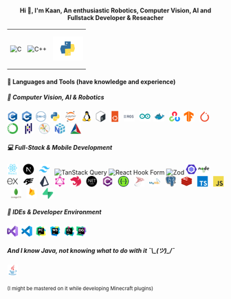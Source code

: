 <h4 align="center">Hi 👋, I'm Kaan, An enthusiastic Robotics, Computer Vision, AI and Fullstack Developer & Reseacher</h4> 




<div align="center">
<table>
<tr>
  <td>
    <p><img src="https://preview.redd.it/c-and-c-icons-v0-nmuax05zxoab1.gif?width=640&crop=smart&auto=webp&s=0de5214adb83bd0eac8ffe3512924e3f2921ff69" alt="C" title="God's Programming Language" width="80" /></p>
  </td>
  <td>
    <p>
    <img src="https://i.redd.it/xxodzo30yoab1.gif" alt="C++" title="God's Upgraded Programming Language" width="100" />
    </p>
  </td>
  <td>
    <p><img src="python.gif" alt="Python" title="A rotating statue of a Turtle  &#128034;" width="70" /></p>
  </td>
</tr>
</table>
</div>

#### 🧠 Languages and Tools (have knowledge and experience)


##### 🤖 Computer Vision, AI & Robotics  
 <img src="https://github.com/devicons/devicon/blob/master/icons/c/c-original.svg" title="C" alt="C" width="25" height="25"/>&nbsp;
  <img src="https://github.com/devicons/devicon/blob/master/icons/cplusplus/cplusplus-original.svg" title="C++" alt="C++" width="25" height="25"/>&nbsp;
  <img src="https://github.com/devicons/devicon/blob/master/icons/objectivec/objectivec-plain.svg" title="Objective-C" alt="Objective-C" width="25" height="25"/>&nbsp;
  <img src="https://github.com/devicons/devicon/blob/master/icons/python/python-original.svg" title="Python" alt="Python" width="25" height="25" /> &nbsp;
  <img src="https://github.com/devicons/devicon/blob/master/icons/jupyter/jupyter-original-wordmark.svg" title="Jupyter-Notebook" alt="Jupyter-Notebook" width="25" height="25" /> &nbsp;
  <img src="https://github.com/devicons/devicon/blob/master/icons/linux/linux-original.svg" title="Linux" alt="Linux" width="25" height="25"/>&nbsp;
  <img src="https://github.com/devicons/devicon/blob/master/icons/bash/bash-original.svg" title="Bash" alt="Bash" width="25" height="25"/>&nbsp;
  <img src="https://github.com/devicons/devicon/blob/master/icons/ubuntu/ubuntu-original.svg" title="Ubuntu" alt="Ubuntu" width="25" height="25"/>&nbsp;
  <img src="https://github.com/devicons/devicon/blob/master/icons/ros/ros-original-wordmark.svg" title="ROS (Robot Operating System)" alt="ROS (Robot Operating System)" width="25" height="25" /> &nbsp;
  <img src="https://github.com/devicons/devicon/blob/master/icons/arduino/arduino-original.svg" title="Ardunio" alt="Arduino" width="25" height="25"/>&nbsp;
  <img src="https://github.com/devicons/devicon/blob/master/icons/docker/docker-original.svg" title="Docker" alt="Docker" width="25" height="25" /> &nbsp;
  <img src="https://github.com/devicons/devicon/blob/master/icons/opencv/opencv-original.svg" title="OpenCV" alt="OpenCV" width="25" height="25" />&nbsp;
  <img src="https://github.com/devicons/devicon/blob/master/icons/tensorflow/tensorflow-original.svg" title="Tensorflow" alt="Tensorflow" width="25" height="25" /> &nbsp;
  <img src="https://github.com/devicons/devicon/blob/master/icons/pytorch/pytorch-original.svg" title="PyTorch" alt="PyTorch" width="25" height="25" /> &nbsp;
  <img src="https://github.com/devicons/devicon/blob/master/icons/anaconda/anaconda-original.svg" title="AnaConda" alt="AnaConda" width="25" height="25" /> &nbsp;
  <img src="https://github.com/devicons/devicon/blob/master/icons/pandas/pandas-original.svg" title="Pandas" alt="Pandas" width="25" height="25" /> &nbsp;
  <img src="https://github.com/devicons/devicon/blob/master/icons/matplotlib/matplotlib-original.svg" title="Matplot" alt="Matplot" width="25" height="25" /> &nbsp;
  <img src="https://github.com/devicons/devicon/blob/master/icons/numpy/numpy-original.svg" title="NumPy" alt="NumPy" width="25" height="25" /> &nbsp;
  <img src="https://github.com/devicons/devicon/blob/master/icons/cmake/cmake-original.svg" title="CMake" alt="CMake" width="25" height="25"/>&nbsp;


##### 💻 Full-Stack & Mobile Development  
  <img src="https://github.com/devicons/devicon/blob/master/icons/react/react-original-wordmark.svg" title="React" alt="React" width="25" height="25" /> &nbsp;
  <img src="https://github.com/devicons/devicon/blob/master/icons/nextjs/nextjs-original.svg" title="NextJS" alt="NextJS" width="25" height="25" /> &nbsp;
  <img src="https://github.com/devicons/devicon/blob/master/icons/tailwindcss/tailwindcss-original.svg" title="TailwindCSS" alt="TailwindCSS" width="25" height="25" /> &nbsp;
  <img src="https://tanstack.com/assets/logo-color-100w-br5_Ikqp.png" title="TanStack Query" alt="TanStack Query" width="25" height="25" />
  <img src="https://avatars.githubusercontent.com/u/53986236?s=200&v=4" title="React Hook Form" alt="React Hook Form" width="25" height="25" />
  <img src="https://zod.dev/logo/logo-glow.png" title="Zod" alt="Zod" width="25" height="25" />
  <img src="https://github.com/devicons/devicon/blob/master/icons/eslint/eslint-original.svg" title="ESLint" alt="" width="25" height="25" />
  <img src="https://github.com/devicons/devicon/blob/master/icons/nodejs/nodejs-original-wordmark.svg" title="NodeJS" alt="" width="25" height="25" /> &nbsp;
  <img src="https://github.com/devicons/devicon/blob/master/icons/express/express-original.svg" title="ExpressJS" alt="ExpressJS" width="25" height="25" /> &nbsp;
  <img src="https://github.com/devicons/devicon/blob/master/icons/fastify/fastify-original.svg" title="Fastify" alt="Fastify" width="25" height="25" /> &nbsp;
  <img src="https://github.com/devicons/devicon/blob/master/icons/prisma/prisma-original.svg" title="Prisma" alt="Prisma" width="25" height="25" /> &nbsp;
  <img src="https://github.com/devicons/devicon/blob/master/icons/graphql/graphql-plain.svg" title="GraphQL" alt="GraphQL" width="25" height="25" /> &nbsp;
  <img src="https://github.com/devicons/devicon/blob/master/icons/nestjs/nestjs-original.svg" title="NestJS" alt="NestJS" width="25" height="25" /> &nbsp;
  <img src="https://github.com/devicons/devicon/blob/master/icons/dotnetcore/dotnetcore-plain.svg" title=".NET Core" alt=".NET Core" width="25" height="25" /> &nbsp;
  <img src="https://github.com/devicons/devicon/blob/master/icons/csharp/csharp-original.svg" title="C#" alt="C#" width="25" height="25" /> &nbsp;
  <img src="https://github.com/devicons/devicon/blob/master/icons/swagger/swagger-original.svg" title="Swagger" alt="Swagger" width="25" height="25" /> &nbsp;
  <img src="https://github.com/devicons/devicon/blob/master/icons/microsoftsqlserver/microsoftsqlserver-original.svg" title="MSSQL" alt="MSSQL" width="25" height="25" /> &nbsp;
  <img src="https://github.com/devicons/devicon/blob/master/icons/mysql/mysql-original-wordmark.svg" title="MySQL" alt="MySQL" width="25" height="25" /> &nbsp;
  <img src="https://github.com/devicons/devicon/blob/master/icons/postgresql/postgresql-original.svg" title="PostgreSQL" alt="PostgreSQL" width="25" height="25" /> &nbsp;
  <img src="https://github.com/devicons/devicon/blob/master/icons/redis/redis-original.svg" title="Redis" alt="Redis" width="25" height="25" /> &nbsp;
  <img src="https://github.com/devicons/devicon/blob/master/icons/typescript/typescript-original.svg" title="TypeScript" alt="TypeScript" width="25" height="25" /> &nbsp;
  <img src="https://github.com/devicons/devicon/blob/master/icons/javascript/javascript-original.svg" title="JavaScript" alt="JavaScript" width="25" height="25" /> &nbsp;
  <img src="https://github.com/devicons/devicon/blob/master/icons/mongodb/mongodb-original-wordmark.svg" title="MongoDB" alt="MongoDB" width="25" height="25" /> &nbsp;
  <img src="https://github.com/devicons/devicon/blob/master/icons/firebase/firebase-original-wordmark.svg" title="Firebase" alt="Firebase" width="25" height="25" /> &nbsp;
  <img src="https://github.com/devicons/devicon/blob/master/icons/supabase/supabase-original.svg" title="Supabase" alt="Supabase" width="25" height="25" /> &nbsp;


##### 🧰 IDEs & Developer Environment  
  <img src="https://github.com/devicons/devicon/blob/master/icons/visualstudio/visualstudio-original.svg" title="Visual Studio" alt="" width="25" height="25" />&nbsp;
  <img src="https://github.com/devicons/devicon/blob/master/icons/vscode/vscode-original.svg" title="VSCode" alt="VSCode" width="25" height="25" />&nbsp;
  <img src="https://github.com/devicons/devicon/blob/master/icons/pycharm/pycharm-original.svg" title="PyCharm" alt="PyCharm" width="25" height="25" />&nbsp;
  <img src="https://github.com/devicons/devicon/blob/master/icons/webstorm/webstorm-original.svg" title="WebStorm" alt="WebStorm" width="25" height="25" />&nbsp;
  <img src="https://github.com/devicons/devicon/blob/master/icons/clion/clion-original.svg" title="CLion" alt="CLion" width="25" height="25" />
  <img src="https://github.com/devicons/devicon/blob/master/icons/datagrip/datagrip-original.svg" title="DataGrip" alt="DataGrip" width="25" height="25" />&nbsp;


##### And I know Java, not knowing what to do with it  ¯\\\_(ツ)\_/¯ 
  <img src="https://github.com/devicons/devicon/blob/master/icons/java/java-original.svg" title="Java" alt="Java" width="25" height="25" /> &nbsp;

<sub>(I might be mastered on it while developing Minecraft plugins) </sub>

